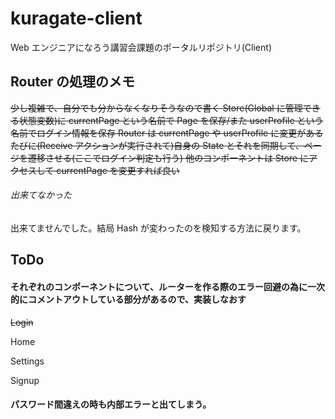 # kuragate-client

Web エンジニアになろう講習会課題のポータルリポジトリ(Client)

## Router の処理のメモ

~~少し複雑で、自分でも分からなくなりそうなので書く
Store(Global に管理できる状態変数)に currentPage という名前で Page を保存/また userProfile という名前でログイン情報を保存
Router は currentPage や userProfile に変更があるたびに(Receive アクションが実行されて)自身の State とそれを同期して、ページを遷移させる(ここでログイン判定も行う)
他のコンポーネントは Store にアクセスして currentPage を変更すれば良い~~

###### 出来てなかった

出来てませんでした。結局 Hash が変わったのを検知する方法に戻ります。

## ToDo

#### それぞれのコンポーネントについて、ルーターを作る際のエラー回避の為に一次的にコメントアウトしている部分があるので、実装しなおす

~~Login~~

Home

Settings

Signup

#### パスワード間違えの時も内部エラーと出てしまう。
